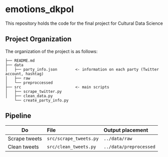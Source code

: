 # emotions_dkpol
This repository holds the code for the final project for Cultural Data Science


## Project Organization
The organization of the project is as follows:

```
├── README.md                                       
├── data
│   ├── party_info.json        <- information on each party (Twitter account, hashtag)   
│   ├── raw                    
│   └── preproccessed                       
├── src                        <- main scripts
│   ├── scrape_twitter.py
│   ├── clean_data.py
    └── create_party_info.py

```

## Pipeline

| Do | File| Output placement |
|-----------|:------------|:--------|
Scrape tweets | ```src/scrape_tweets.py```| ```../data/raw```
Clean tweets | ```src/clean_tweets.py``` | ```../data/preprocessed```
